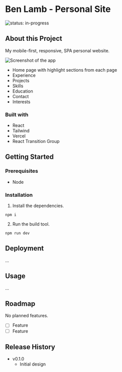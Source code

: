 # Ben Lamb - Personal Site

![status: in-progress](https://img.shields.io/badge/status-in--progress-green)

## About this Project

My mobile-first, responsive, SPA personal website.

![Screenshot of the app](./screenshot.png)

- Home page with highlight sections from each page
- Experience
- Projects
- Skills
- Education
- Contact
- Interests

### Built with

- React
- Tailwind
- Vercel
- React Transition Group

## Getting Started

### Prerequisites

- Node

### Installation

1. Install the dependencies.

```
npm i
```

2. Run the build tool.

```
npm run dev
```

## Deployment

...

## Usage

...

## Roadmap

No planned features.

- [ ] Feature
- [ ] Feature

## Release History

- v0.1.0
  - Initial design
